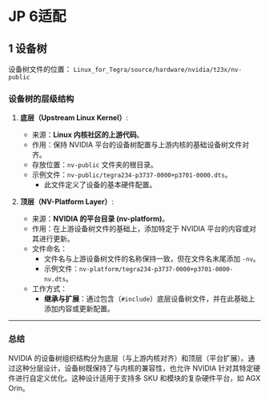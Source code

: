 # JP 6适配

## 1 设备树

设备树文件的位置： `Linux_for_Tegra/source/hardware/nvidia/t23x/nv-public`

### **设备树的层级结构**

1. **底层（Upstream Linux Kernel）**:
   - 来源：**Linux 内核社区的上游代码**。
   - 作用：保持 NVIDIA 平台的设备树配置与上游内核的基础设备树文件对齐。
   - 存放位置：`nv-public` 文件夹的根目录。
   - 示例文件：`nv-public/tegra234-p3737-0000+p3701-0000.dts`。
     - 此文件定义了设备的基本硬件配置。

2. **顶层（NV-Platform Layer）**:
   - 来源：**NVIDIA 的平台目录 (nv-platform)**。
   - 作用：在上游设备树文件的基础上，添加特定于 NVIDIA 平台的内容或对其进行更新。
   - 文件命名：
     - 文件名与上游设备树文件的名称保持一致，但在文件名末尾添加 `-nv`。
     - 示例文件：`nv-platform/tegra234-p3737-0000+p3701-0000-nv.dts`。
   - 工作方式：
     - **继承与扩展**：通过包含（`#include`）底层设备树文件，并在此基础上添加内容或更新配置。

---

### **总结**
NVIDIA 的设备树组织结构分为底层（与上游内核对齐）和顶层（平台扩展）。通过这种分层设计，设备树既保持了与内核的兼容性，也允许 NVIDIA 针对其特定硬件进行自定义优化。这种设计适用于支持多 SKU 和模块的复杂硬件平台，如 AGX Orin。
